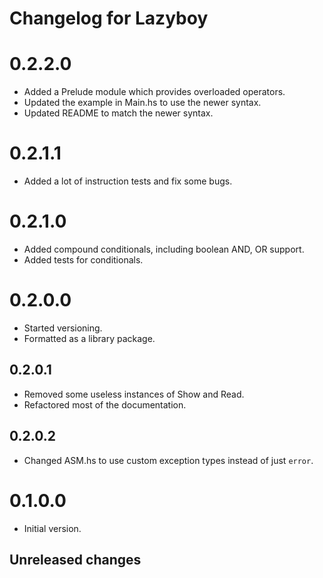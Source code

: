 # Changelog for Lazyboy

# 0.2.2.0
- Added a Prelude module which provides overloaded operators.
- Updated the example in Main.hs to use the newer syntax.
- Updated README to match the newer syntax.

# 0.2.1.1
- Added a lot of instruction tests and fix some bugs.

# 0.2.1.0
- Added compound conditionals, including boolean AND, OR support.
- Added tests for conditionals.

# 0.2.0.0
- Started versioning.
- Formatted as a library package.

## 0.2.0.1
- Removed some useless instances of Show and Read.
- Refactored most of the documentation.

## 0.2.0.2
 - Changed ASM.hs to use custom exception types instead of just `error`.

# 0.1.0.0
- Initial version.

## Unreleased changes
